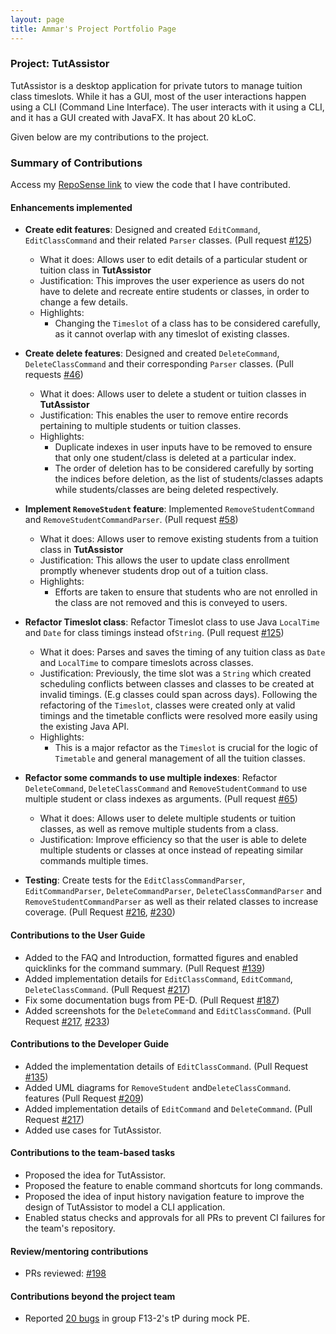 ```yaml
---
layout: page
title: Ammar's Project Portfolio Page
---
```


### Project: TutAssistor

TutAssistor is a desktop application for private tutors to manage tuition class timeslots. While it has a GUI, most of the user interactions happen using a CLI (Command Line Interface). The user interacts with it using a CLI, and it has a GUI created with JavaFX.
It has about 20 kLoC.

Given below are my contributions to the project.

### Summary of Contributions

Access my [RepoSense link](https://nus-cs2103-ay2122s1.github.io/tp-dashboard/?search=amzhy&sort=groupTitle&sortWithin=title&timeframe=commit&mergegroup=&groupSelect=groupByRepos&breakdown=true&checkedFileTypes=docs~functional-code~test-code~other&since=2021-09-17&tabOpen=true&tabType=authorship&zFR=false&tabAuthor=amzhy&tabRepo=AY2122S1-CS2103T-T12-4%2Ftp%5Bmaster%5D&authorshipIsMergeGroup=false&authorshipFileTypes=docs~functional-code~test-code&authorshipIsBinaryFileTypeChecked=false) to view the code that I have contributed.

#### Enhancements implemented
* **Create edit features**: Designed and created `EditCommand`, `EditClassCommand` and their related `Parser` classes. (Pull request [\#125](https://github.com/AY2122S1-CS2103T-T12-4/tp/pull/125))
  * What it does: Allows user to edit details of a particular student or tuition class in **TutAssistor**
  * Justification:  This improves the user experience as users do not have to delete and recreate entire students or classes, in order to change a few details.
  * Highlights:
    * Changing the `Timeslot` of a class has to be considered carefully, as it cannot overlap with any timeslot of existing classes.

* **Create delete features**: Designed and created `DeleteCommand`, `DeleteClassCommand` and their corresponding `Parser` classes. (Pull requests [\#46](https://github.com/AY2122S1-CS2103T-T12-4/tp/pull/46))
  * What it does: Allows user to delete a student or tuition classes in **TutAssistor**
  * Justification:  This enables the user to remove entire records pertaining to multiple students or tuition classes.
  * Highlights:
    * Duplicate indexes in user inputs have to be removed to ensure that only one student/class is deleted at a particular index.
    * The order of deletion has to be considered carefully by sorting the indices before deletion, as the 
list of students/classes adapts while students/classes are being deleted respectively.
  
* **Implement `RemoveStudent` feature**: Implemented `RemoveStudentCommand` and `RemoveStudentCommandParser`. (Pull request [\#58](https://github.com/AY2122S1-CS2103T-T12-4/tp/pull/58))
  * What it does: Allows user to remove existing students from a tuition class in **TutAssistor**
  * Justification:  This allows the user to update class enrollment promptly whenever students drop out of a tuition class.
  * Highlights: 
    * Efforts are taken to ensure that students who are not enrolled in the class are not removed and this is conveyed to users.
  
* **Refactor Timeslot class**: Refactor Timeslot class to use Java `LocalTime` and `Date` for class timings instead of`String`. (Pull request [\#125](https://github.com/AY2122S1-CS2103T-T12-4/tp/pull/125))
  * What it does: Parses and saves the timing of any tuition class as `Date` and `LocalTime` to compare timeslots across classes. 
  * Justification: Previously, the time slot was a `String` which created scheduling conflicts between classes and classes to be created at invalid timings. (E.g classes could span across days). Following the refactoring of the `Timeslot`, classes were created only at valid timings and the timetable conflicts were resolved more easily 
using the existing Java API.
  * Highlights:
    * This is a major refactor as the `Timeslot` is crucial for the logic of `Timetable` and general management of all the tuition classes. 

* **Refactor some commands to use multiple indexes**: Refactor `DeleteCommand`, `DeleteClassCommand` and `RemoveStudentCommand` to use multiple student or class indexes as arguments. (Pull request [\#65](https://github.com/AY2122S1-CS2103T-T12-4/tp/pull/65))
  * What it does: Allows user to delete multiple students or tuition classes, as well as remove multiple students from a class.
  * Justification: Improve efficiency so that the user is able to delete multiple students or classes at once instead of 
repeating similar commands multiple times.

* **Testing**: Create tests for the `EditClassCommandParser`, `EditCommandParser`, `DeleteCommandParser`, `DeleteClassCommandParser` and `RemoveStudentCommandParser` as well as their related classes to increase coverage. (Pull Request [\#216](https://github.com/AY2122S1-CS2103T-T12-4/tp/pull/216), [\#230](https://github.com/AY2122S1-CS2103T-T12-4/tp/pull/230))

#### Contributions to the User Guide
* Added to the FAQ and Introduction, formatted figures and enabled quicklinks for the command summary. (Pull Request [\#139](https://github.com/AY2122S1-CS2103T-T12-4/tp/pull/139))
* Added implementation details for `EditClassCommand`, `EditCommand`, `DeleteClassCommand`. (Pull Request [\#217](https://github.com/AY2122S1-CS2103T-T12-4/tp/pull/217))
* Fix some documentation bugs from PE-D. (Pull Request [\#187](https://github.com/AY2122S1-CS2103T-T12-4/tp/pull/187))
* Added screenshots for the `DeleteCommand` and `EditClassCommand`. (Pull Request [\#217](https://github.com/AY2122S1-CS2103T-T12-4/tp/pull/217), [\#233](https://github.com/AY2122S1-CS2103T-T12-4/tp/pull/233))

#### Contributions to the Developer Guide
* Added the implementation details of `EditClassCommand`. (Pull Request [\#135](https://github.com/AY2122S1-CS2103T-T12-4/tp/pull/135))
* Added UML diagrams for `RemoveStudent` and`DeleteClassCommand`. features (Pull Request [\#209](https://github.com/AY2122S1-CS2103T-T12-4/tp/pull/209))
* Added implementation details of `EditCommand` and `DeleteCommand`. (Pull Request [\#217](https://github.com/AY2122S1-CS2103T-T12-4/tp/pull/217))
* Added use cases for TutAssistor.

<div style="page-break-after: always;"></div>

#### Contributions to the team-based tasks
* Proposed the idea for TutAssistor.
* Proposed the feature to enable command shortcuts for long commands.
* Proposed the idea of input history navigation feature to improve the design of TutAssistor to model a CLI application.
* Enabled status checks and approvals for all PRs to prevent CI failures for the team's repository.

#### Review/mentoring contributions
* PRs reviewed: [\#198](https://github.com/AY2122S1-CS2103T-T12-4/tp/pull/198)

#### Contributions beyond the project team
* Reported [20 bugs](https://github.com/amzhy/ped/issues) in group F13-2's tP during mock PE.

